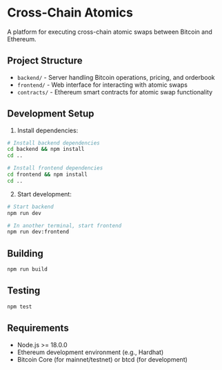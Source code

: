 # Cross-Chain Atomics

A platform for executing cross-chain atomic swaps between Bitcoin and Ethereum.

## Project Structure

- `backend/` - Server handling Bitcoin operations, pricing, and orderbook
- `frontend/` - Web interface for interacting with atomic swaps
- `contracts/` - Ethereum smart contracts for atomic swap functionality

## Development Setup

1. Install dependencies:
```bash
# Install backend dependencies
cd backend && npm install
cd ..

# Install frontend dependencies
cd frontend && npm install
cd ..
```

2. Start development:
```bash
# Start backend
npm run dev

# In another terminal, start frontend
npm run dev:frontend
```

## Building

```bash
npm run build
```

## Testing

```bash
npm test
```

## Requirements

- Node.js >= 18.0.0
- Ethereum development environment (e.g., Hardhat)
- Bitcoin Core (for mainnet/testnet) or btcd (for development)
